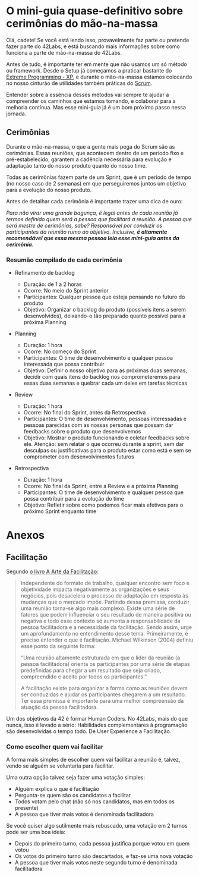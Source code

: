 # O mini-guia quase-definitivo sobre cerimônias do mão-na-massa

Olá, cadete! Se você está lendo isso, provavelmente faz parte ou pretende fazer parte do 42Labs, e está buscando mais informações sobre como funciona a parte de mão-na-massa do 42Labs.

Antes de tudo, é importante ter em mente que não usamos um só método ou framework. Desde o Setup já começamos a praticar bastante do [Extreme Programming - XP](https://www.agilealliance.org/glossary/xp), e durante o mão-na-massa estamos colocando no nosso cinturão de utilidades também práticas do [Scrum](https://scrumguides.org/docs/scrumguide/v2020/2020-Scrum-Guide-PortugueseBR-2.0.pdf).

Entender sobre a essência desses métodos vai sempre te ajudar a compreender os caminhos que estamos tomando, e colaborar para a melhoria contínua. Mas esse mini-guia já é um bom próximo passo nessa jornada.

## Cerimônias

Durante o mão-na-massa, o que a gente mais pega do Scrum são as cerimônias. Essas reuniões, que acontecem dentro de um período fixo e pré-estabelecido, garantem a cadência necessária para evolução e adaptação tanto do nosso produto quanto do nosso time.

Todas as cerimônias fazem parte de um Sprint, que é um período de tempo (no nosso caso de 2 semanas) em que perseguiremos juntos um objetivo para a evolução do nosso produto.

Antes de detalhar cada cerimônia é importante trazer uma dica de ouro:

*Para não virar uma grande bagunça, é legal antes de cada reunião já termos definido quem será a pessoa que facilitará a reunião. A pessoa que será mestre de cerimônias, sabe? Responsável por conduzir os participantes da reunião rumo ao objetivo. Inclusive, **é altamente recomendável que essa mesma pessoa leia esse mini-guia antes da cerimônia**.*

### Resumão compilado de cada cerimônia

- Refinamento de backlog
	- Duração: de 1 a 2 horas
	- Ocorre: No meio do Sprint anterior
	- Participantes: Qualquer pessoa que esteja pensando no futuro do produto
	- Objetivo: Organizar o backlog do produto (possíveis itens a serem desenvolvidos), deixando-o tão preparado quanto possível para a próxima Planning
	
- Planning
	- Duração: 1 hora
	- Ocorre: No começo do Sprint
	- Participantes: O time de desenvolvimento e qualquer pessoa interessada que possa contribuir
	- Objetivo: Definir o nosso objetivo para as próximas duas semanas, decidir com quais itens do backlog nos comprometeremos para essas duas semanas e quebrar cada um deles em tarefas técnicas
	
- Review
	- Duração: 1 hora
	- Ocorre: No final do Sprint, antes da Retrospectiva
	- Participantes: O time de desenvolvimento, pessoas interessadas e pessoas parecidas com as nossas personas que possam dar feedbacks sobre o produto que desenvolvemos
	- Objetivo: Mostrar o produto funcionando e coletar feedbacks sobre ele. Atenção: sem relatar o que ocorreu durante a sprint, sem dar desculpas ou justificativas para o produto estar como está e sem se comprometer com desenvolvimentos futuros
	
- Retrospectiva
	- Duração: 1 hora
	- Ocorre: No final da Sprint, entre a Review e a próxima Planning
	- Participantes: O time de desenvolvimento e qualquer pessoa que possa contribuir para a evolução do time
	- Objetivo: Refletir sobre como podemos ficar mais efetivos para o próximo Sprint enquanto time

# Anexos

## Facilitação

Segundo [o livro A Arte da Facilitação](https://leanpub.com/aartedafacilitacao/c/cupom-agile-pub):

> Independente do formato de trabalho, qualquer encontro sem foco e objetividade impacta negativamente as organizações e seus negócios, pois desacelera o processo de adaptação em resposta às mudanças que o mercado impõe. Partindo dessa premissa, conduzir uma reunião torna-se algo mais complexo. Existe uma série de fatores que podem influenciar o seu resultado de maneira positiva ou negativa e todo esse contexto só aumenta a responsabilidade da pessoa facilitadora e a necessidade da facilitação. Sendo assim, urge um aprofundamento no entendimento desse tema. Primeiramente, é preciso entender o que é facilitação. Michael Wilkinson (2004) definiu esse ponto da seguinte forma:
>
> “Uma reunião altamente estruturada em que o líder da reunião (a pessoa facilitadora) orienta os participantes por uma série de etapas predefinidas para chegar a um resultado que seja criado, compreendido e aceito por todos os participantes.”
>
> A facilitação existe para organizar a forma como as reuniões devem ser conduzidas e ajudar os participantes chegarem a um resultado. Ter essa premissa é importante para uma melhor compreensão da atuação da pessoa facilitadora.

Um dos objetivos da 42 é formar Human Coders. No 42Labs, mais do que nunca, isso é levado a sério: Habilidades complementares à programação são desenvolvidas o tempo todo. De User Experience a Facilitação.

### Como escolher quem vai facilitar

A forma mais simples de escolher quem vai facilitar a reunião é, talvez, vendo se alguém se voluntaria para facilitar.

Uma outra opção talvez seja fazer uma votação simples:

- Alguém explica o que é facilitação
- Pergunta-se quem são os candidatos a facilitar
- Todos votam pelo chat (não só nos candidatos, mas em todos os presente)
- A pessoa que tiver mais votos é denominada facilitadora

Se você quiser algo sutilmente mais rebuscado, uma votação em 2 turnos pode ser uma boa ideia:

- Depois do primeiro turno, cada pessoa justifica porque votou em quem votou
- Os votos do primeiro turno são descartados, e faz-se uma nova votação
- A pessoa que tiver mais votos neste segundo turno é denominada facilitadora
